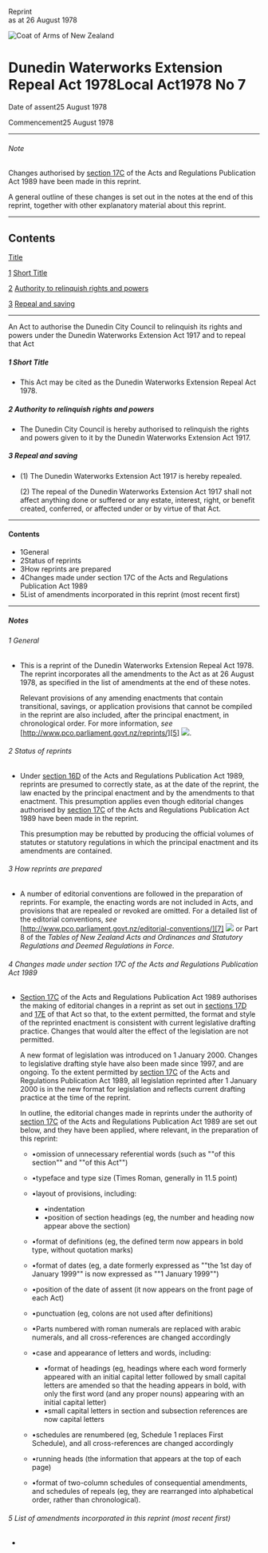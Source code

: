Reprint  
as at 26 August 1978

![Coat of Arms of New Zealand](/images/leg-crest.jpg)

# Dunedin Waterworks Extension Repeal Act 1978Local Act1978 No 7

Date of assent25 August 1978

Commencement25 August 1978

---

###### Note

Changes authorised by [section 17C][0] of the Acts and Regulations Publication Act 1989 have been made in this reprint.

A general outline of these changes is set out in the notes at the end of this reprint, together with other explanatory material about this reprint.

---

## Contents

[Title][1]

[1][2] [Short Title][2]

[2][3] [Authority to relinquish rights and powers][3]

[3][4] [Repeal and saving][4]

---

An Act to authorise the Dunedin City Council to relinquish its rights and powers under the Dunedin Waterworks Extension Act 1917 and to repeal that Act

##### 1 Short Title
    
*   This Act may be cited as the Dunedin Waterworks Extension Repeal Act 1978\.

##### 2 Authority to relinquish rights and powers
    
*   The Dunedin City Council is hereby authorised to relinquish the rights and powers given to it by the Dunedin Waterworks Extension Act 1917\.

##### 3 Repeal and saving
    
*   (1) The Dunedin Waterworks Extension Act 1917 is hereby repealed.
    
    (2) The repeal of the Dunedin Waterworks Extension Act 1917 shall not affect anything done or suffered or any estate, interest, right, or benefit created, conferred, or affected under or by virtue of that Act.

---

#### Contents
    
*   1General
*   2Status of reprints
*   3How reprints are prepared
*   4Changes made under section 17C of the Acts and Regulations Publication Act 1989
*   5List of amendments incorporated in this reprint (most recent first)

---

##### Notes

###### 1 General
    
*   This is a reprint of the Dunedin Waterworks Extension Repeal Act 1978\. The reprint incorporates all the amendments to the Act as at 26 August 1978, as specified in the list of amendments at the end of these notes.
    
    Relevant provisions of any amending enactments that contain transitional, savings, or application provisions that cannot be compiled in the reprint are also included, after the principal enactment, in chronological order. For more information, _see_ [http://www.pco.parliament.govt.nz/reprints/][5] ![](/images/external_link.gif).

###### 2 Status of reprints
    
*   Under [section 16D][6] of the Acts and Regulations Publication Act 1989, reprints are presumed to correctly state, as at the date of the reprint, the law enacted by the principal enactment and by the amendments to that enactment. This presumption applies even though editorial changes authorised by [section 17C][0] of the Acts and Regulations Publication Act 1989 have been made in the reprint.
    
    This presumption may be rebutted by producing the official volumes of statutes or statutory regulations in which the principal enactment and its amendments are contained.

###### 3 How reprints are prepared
    
*   A number of editorial conventions are followed in the preparation of reprints. For example, the enacting words are not included in Acts, and provisions that are repealed or revoked are omitted. For a detailed list of the editorial conventions, _see_ [http://www.pco.parliament.govt.nz/editorial-conventions/][7] ![](/images/external_link.gif) or Part 8 of the _Tables of New Zealand Acts and Ordinances and Statutory Regulations and Deemed Regulations in Force_.

###### 4 Changes made under section 17C of the Acts and Regulations Publication Act 1989
    
*   [Section 17C][0] of the Acts and Regulations Publication Act 1989 authorises the making of editorial changes in a reprint as set out in [sections 17D][8] and [17E][9] of that Act so that, to the extent permitted, the format and style of the reprinted enactment is consistent with current legislative drafting practice. Changes that would alter the effect of the legislation are not permitted.
    
    A new format of legislation was introduced on 1 January 2000\. Changes to legislative drafting style have also been made since 1997, and are ongoing. To the extent permitted by [section 17C][0] of the Acts and Regulations Publication Act 1989, all legislation reprinted after 1 January 2000 is in the new format for legislation and reflects current drafting practice at the time of the reprint.
    
    In outline, the editorial changes made in reprints under the authority of [section 17C][0] of the Acts and Regulations Publication Act 1989 are set out below, and they have been applied, where relevant, in the preparation of this reprint:
        
    *   •omission of unnecessary referential words (such as ""of this section"" and ""of this Act"")
    *   •typeface and type size (Times Roman, generally in 11.5 point)
    *   •layout of provisions, including:
            
        *   •indentation
        *   •position of section headings (eg, the number and heading now appear above the section)
        
    *   •format of definitions (eg, the defined term now appears in bold type, without quotation marks)
    *   •format of dates (eg, a date formerly expressed as ""the 1st day of January 1999"" is now expressed as ""1 January 1999"")
    *   •position of the date of assent (it now appears on the front page of each Act)
    *   •punctuation (eg, colons are not used after definitions)
    *   •Parts numbered with roman numerals are replaced with arabic numerals, and all cross-references are changed accordingly
    *   •case and appearance of letters and words, including:
            
        *   •format of headings (eg, headings where each word formerly appeared with an initial capital letter followed by small capital letters are amended so that the heading appears in bold, with only the first word (and any proper nouns) appearing with an initial capital letter)
        *   •small capital letters in section and subsection references are now capital letters
        
    *   •schedules are renumbered (eg, Schedule 1 replaces First Schedule), and all cross-references are changed accordingly
    *   •running heads (the information that appears at the top of each page)
    *   •format of two-column schedules of consequential amendments, and schedules of repeals (eg, they are rearranged into alphabetical order, rather than chronological).
    
    

###### 5 List of amendments incorporated in this reprint (most recent first)
    
*   



[0]: http://www.legislation.govt.nz/act/local/1978/0007/latest/link.aspx?id=DLM195466
[1]: http://www.legislation.govt.nz/act/local/1978/0007/latest/whole.html#DLM73280
[2]: http://www.legislation.govt.nz/act/local/1978/0007/latest/whole.html#DLM73282
[3]: http://www.legislation.govt.nz/act/local/1978/0007/latest/whole.html#DLM73283
[4]: http://www.legislation.govt.nz/act/local/1978/0007/latest/whole.html#DLM73284
[5]: http://www.pco.parliament.govt.nz/reprints/
[6]: http://www.legislation.govt.nz/act/local/1978/0007/latest/link.aspx?id=DLM195439
[7]: http://www.pco.parliament.govt.nz/editorial-conventions/
[8]: http://www.legislation.govt.nz/act/local/1978/0007/latest/link.aspx?id=DLM195468
[9]: http://www.legislation.govt.nz/act/local/1978/0007/latest/link.aspx?id=DLM195470